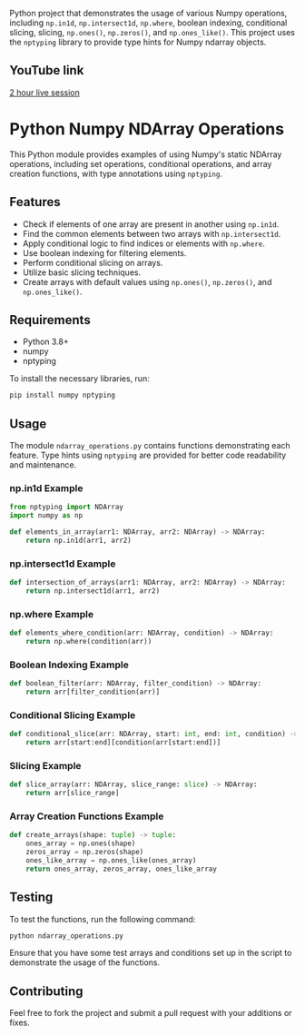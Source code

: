 Python project that demonstrates the usage of various Numpy operations, including `np.in1d`, `np.intersect1d`, `np.where`, boolean indexing, conditional slicing, slicing, `np.ones()`, `np.zeros()`, and `np.ones_like()`. This project uses the `nptyping` library to provide type hints for Numpy ndarray objects.

## YouTube link
[2 hour live session](https://youtube.com/live/izU0RInhe8g)

# Python Numpy NDArray Operations

This Python module provides examples of using Numpy's static NDArray operations, including set operations, conditional operations, and array creation functions, with type annotations using `nptyping`.

## Features

- Check if elements of one array are present in another using `np.in1d`.
- Find the common elements between two arrays with `np.intersect1d`.
- Apply conditional logic to find indices or elements with `np.where`.
- Use boolean indexing for filtering elements.
- Perform conditional slicing on arrays.
- Utilize basic slicing techniques.
- Create arrays with default values using `np.ones()`, `np.zeros()`, and `np.ones_like()`.

## Requirements

- Python 3.8+
- numpy
- nptyping

To install the necessary libraries, run:

```sh
pip install numpy nptyping
```

## Usage

The module `ndarray_operations.py` contains functions demonstrating each feature. Type hints using `nptyping` are provided for better code readability and maintenance.

### np.in1d Example

```python
from nptyping import NDArray
import numpy as np

def elements_in_array(arr1: NDArray, arr2: NDArray) -> NDArray:
    return np.in1d(arr1, arr2)
```

### np.intersect1d Example

```python
def intersection_of_arrays(arr1: NDArray, arr2: NDArray) -> NDArray:
    return np.intersect1d(arr1, arr2)
```

### np.where Example

```python
def elements_where_condition(arr: NDArray, condition) -> NDArray:
    return np.where(condition(arr))
```

### Boolean Indexing Example

```python
def boolean_filter(arr: NDArray, filter_condition) -> NDArray:
    return arr[filter_condition(arr)]
```

### Conditional Slicing Example

```python
def conditional_slice(arr: NDArray, start: int, end: int, condition) -> NDArray:
    return arr[start:end][condition(arr[start:end])]
```

### Slicing Example

```python
def slice_array(arr: NDArray, slice_range: slice) -> NDArray:
    return arr[slice_range]
```

### Array Creation Functions Example

```python
def create_arrays(shape: tuple) -> tuple:
    ones_array = np.ones(shape)
    zeros_array = np.zeros(shape)
    ones_like_array = np.ones_like(ones_array)
    return ones_array, zeros_array, ones_like_array
```

## Testing

To test the functions, run the following command:

```sh
python ndarray_operations.py
```

Ensure that you have some test arrays and conditions set up in the script to demonstrate the usage of the functions.

## Contributing

Feel free to fork the project and submit a pull request with your additions or fixes.


